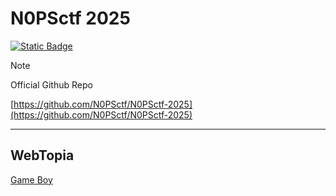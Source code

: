 # N0PSctf 2025

[![Static Badge](https://img.shields.io/badge/CTFtime-N0PSctf-red?logo=https%3A%2F%2Fctftime.org%2Ffavicon.png)
](https://ctftime.org/event/2486)

> [!NOTE]
> Official Github Repo
>
> [https://github.com/N0PSctf/N0PSctf-2025](https://github.com/N0PSctf/N0PSctf-2025)


---

## WebTopia

[Game Boy](./Game%20Boy/)
